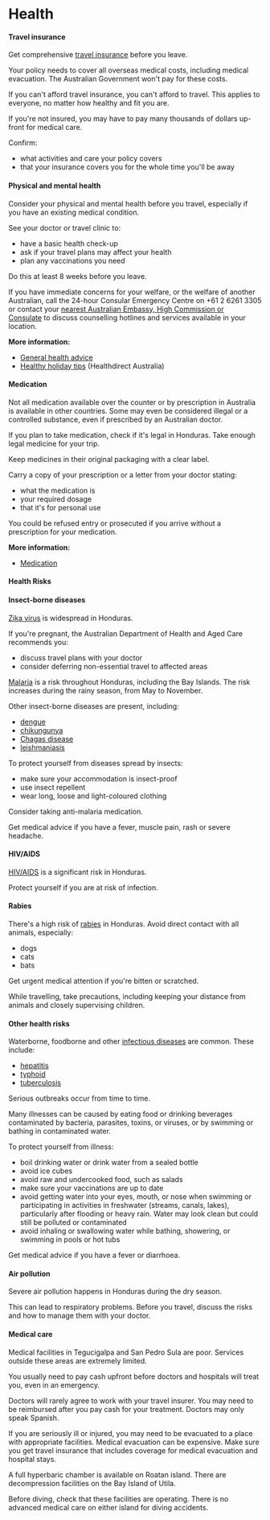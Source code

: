 # Health

#### Travel insurance

Get comprehensive [travel insurance](/before-you-go/the-basics/travel-insurance "Travel insurance") before you leave.

Your policy needs to cover all overseas medical costs, including medical evacuation. The Australian Government won't pay for these costs.

If you can't afford travel insurance, you can't afford to travel. This applies to everyone, no matter how healthy and fit you are.

If you're not insured, you may have to pay many thousands of dollars up-front for medical care.

Confirm:

* what activities and care your policy covers
* that your insurance covers you for the whole time you'll be away

#### Physical and mental health

Consider your physical and mental health before you travel, especially if you have an existing medical condition.

See your doctor or travel clinic to:

* have a basic health check-up
* ask if your travel plans may affect your health
* plan any vaccinations you need

Do this at least 8 weeks before you leave.

If you have immediate concerns for your welfare, or the welfare of another Australian, call the 24-hour Consular Emergency Centre on +61 2 6261 3305 or contact your [nearest Australian Embassy, High Commission or Consulate](https://www.dfat.gov.au/about-us/our-locations/missions/our-embassies-and-consulates-overseas) to discuss counselling hotlines and services available in your location.

**More information:**

* [General health advice](/before-you-go/health "Taking care of your health")
* [Healthy holiday tips](https://www.healthdirect.gov.au/healthy-holiday-tips-infographic) (Healthdirect Australia)

#### Medication

Not all medication available over the counter or by prescription in Australia is available in other countries. Some may even be considered illegal or a controlled substance, even if prescribed by an Australian doctor.

If you plan to take medication, check if it's legal in Honduras. Take enough legal medicine for your trip.

Keep medicines in their original packaging with a clear label.

Carry a copy of your prescription or a letter from your doctor stating:

* what the medication is
* your required dosage
* that it's for personal use

You could be refused entry or prosecuted if you arrive without a prescription for your medication.

**More information:**

* [Medication](/before-you-go/health/medications "Medication and medical equipment")

#### Health Risks

#### Insect-borne diseases

[Zika virus](https://www.health.gov.au/diseases/flavivirus-infection-including-zika-virus?utm_source=health.gov.au&utm_medium=callout-auto-custom&utm_campaign=digital_transformation) is widespread in Honduras.

If you're pregnant, the Australian Department of Health and Aged Care recommends you:

* discuss travel plans with your doctor
* consider deferring non-essential travel to affected areas

[Malaria](https://www.who.int/news-room/fact-sheets/detail/malaria) is a risk throughout Honduras, including the Bay Islands. The risk increases during the rainy season, from May to November.

Other insect-borne diseases are present, including:

* [dengue](https://www.who.int/news-room/fact-sheets/detail/dengue-and-severe-dengue)
* [chikungunya](https://www.healthdirect.gov.au/chikungunya-virus)
* [Chagas disease](https://www.who.int/en/news-room/fact-sheets/detail/chagas-disease-(american-trypanosomiasis))
* [leishmaniasis](https://www.who.int/news-room/fact-sheets/detail/leishmaniasis)

To protect yourself from diseases spread by insects:

* make sure your accommodation is insect-proof
* use insect repellent
* wear long, loose and light-coloured clothing

Consider taking anti-malaria medication.

Get medical advice if you have a fever, muscle pain, rash or severe headache.

#### HIV/AIDS

[HIV/AIDS](https://www.who.int/news-room/fact-sheets/detail/hiv-aids) is a significant risk in Honduras.

Protect yourself if you are at risk of infection.

#### Rabies

There's a high risk of [rabies](http://www.who.int/rabies/en/) in Honduras. Avoid direct contact with all animals, especially:

* dogs
* cats
* bats

Get urgent medical attention if you're bitten or scratched.

While travelling, take precautions, including keeping your distance from animals and closely supervising children. 

#### Other health risks

Waterborne, foodborne and other [infectious diseases](/before-you-go/health/diseases "Infectious diseases") are common. These include:

* [hepatitis](https://www.who.int/health-topics/hepatitis#tab=tab_1)
* [typhoid](https://www.who.int/teams/immunization-vaccines-and-biologicals/diseases/typhoid)
* [tuberculosis](https://www.who.int/news-room/fact-sheets/detail/tuberculosis)

Serious outbreaks occur from time to time.

Many illnesses can be caused by eating food or drinking beverages contaminated by bacteria, parasites, toxins, or viruses, or by swimming or bathing in contaminated water.

To protect yourself from illness:

* boil drinking water or drink water from a sealed bottle
* avoid ice cubes
* avoid raw and undercooked food, such as salads
* make sure your vaccinations are up to date
* avoid getting water into your eyes, mouth, or nose when swimming or participating in activities in freshwater (streams, canals, lakes), particularly after flooding or heavy rain. Water may look clean but could still be polluted or contaminated
* avoid inhaling or swallowing water while bathing, showering, or swimming in pools or hot tubs

Get medical advice if you have a fever or diarrhoea.

#### Air pollution

Severe air pollution happens in Honduras during the dry season.

This can lead to respiratory problems. Before you travel, discuss the risks and how to manage them with your doctor.

#### Medical care

Medical facilities in Tegucigalpa and San Pedro Sula are poor. Services outside these areas are extremely limited.

You usually need to pay cash upfront before doctors and hospitals will treat you, even in an emergency.

Doctors will rarely agree to work with your travel insurer. You may need to be reimbursed after you pay cash for your treatment. Doctors may only speak Spanish.

If you are seriously ill or injured, you may need to be evacuated to a place with appropriate facilities. Medical evacuation can be expensive. Make sure you get travel insurance that includes coverage for medical evacuation and hospital stays.

A full hyperbaric chamber is available on Roatan island. There are decompression facilities on the Bay Island of Utila.

Before diving, check that these facilities are operating. There is no advanced medical care on either island for diving accidents.